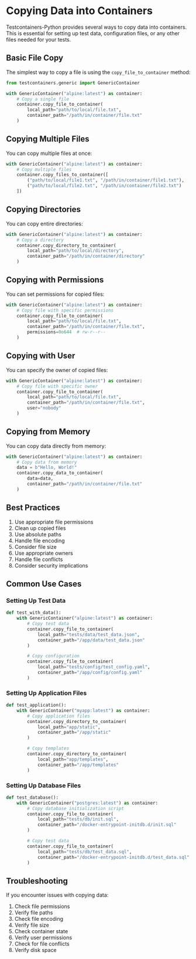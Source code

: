 # Copying Data into Containers

Testcontainers-Python provides several ways to copy data into containers. This is essential for setting up test data, configuration files, or any other files needed for your tests.

## Basic File Copy

The simplest way to copy a file is using the `copy_file_to_container` method:

```python
from testcontainers.generic import GenericContainer

with GenericContainer("alpine:latest") as container:
    # Copy a single file
    container.copy_file_to_container(
        local_path="path/to/local/file.txt",
        container_path="/path/in/container/file.txt"
    )
```

## Copying Multiple Files

You can copy multiple files at once:

```python
with GenericContainer("alpine:latest") as container:
    # Copy multiple files
    container.copy_files_to_container([
        ("path/to/local/file1.txt", "/path/in/container/file1.txt"),
        ("path/to/local/file2.txt", "/path/in/container/file2.txt")
    ])
```

## Copying Directories

You can copy entire directories:

```python
with GenericContainer("alpine:latest") as container:
    # Copy a directory
    container.copy_directory_to_container(
        local_path="path/to/local/directory",
        container_path="/path/in/container/directory"
    )
```

## Copying with Permissions

You can set permissions for copied files:

```python
with GenericContainer("alpine:latest") as container:
    # Copy file with specific permissions
    container.copy_file_to_container(
        local_path="path/to/local/file.txt",
        container_path="/path/in/container/file.txt",
        permissions=0o644  # rw-r--r--
    )
```

## Copying with User

You can specify the owner of copied files:

```python
with GenericContainer("alpine:latest") as container:
    # Copy file with specific owner
    container.copy_file_to_container(
        local_path="path/to/local/file.txt",
        container_path="/path/in/container/file.txt",
        user="nobody"
    )
```

## Copying from Memory

You can copy data directly from memory:

```python
with GenericContainer("alpine:latest") as container:
    # Copy data from memory
    data = b"Hello, World!"
    container.copy_data_to_container(
        data=data,
        container_path="/path/in/container/file.txt"
    )
```

## Best Practices

1. Use appropriate file permissions
2. Clean up copied files
3. Use absolute paths
4. Handle file encoding
5. Consider file size
6. Use appropriate owners
7. Handle file conflicts
8. Consider security implications

## Common Use Cases

### Setting Up Test Data

```python
def test_with_data():
    with GenericContainer("alpine:latest") as container:
        # Copy test data
        container.copy_file_to_container(
            local_path="tests/data/test_data.json",
            container_path="/app/data/test_data.json"
        )

        # Copy configuration
        container.copy_file_to_container(
            local_path="tests/config/test_config.yaml",
            container_path="/app/config/config.yaml"
        )
```

### Setting Up Application Files

```python
def test_application():
    with GenericContainer("myapp:latest") as container:
        # Copy application files
        container.copy_directory_to_container(
            local_path="app/static",
            container_path="/app/static"
        )

        # Copy templates
        container.copy_directory_to_container(
            local_path="app/templates",
            container_path="/app/templates"
        )
```

### Setting Up Database Files

```python
def test_database():
    with GenericContainer("postgres:latest") as container:
        # Copy database initialization script
        container.copy_file_to_container(
            local_path="tests/db/init.sql",
            container_path="/docker-entrypoint-initdb.d/init.sql"
        )

        # Copy test data
        container.copy_file_to_container(
            local_path="tests/db/test_data.sql",
            container_path="/docker-entrypoint-initdb.d/test_data.sql"
        )
```

## Troubleshooting

If you encounter issues with copying data:

1. Check file permissions
2. Verify file paths
3. Check file encoding
4. Verify file size
5. Check container state
6. Verify user permissions
7. Check for file conflicts
8. Verify disk space
